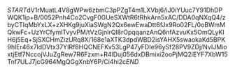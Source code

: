 $START$dV1rMuatL4V8gWPw6zbmC3pPZgT4m1LXVbj6/iJ0iYUuc7Y91DhDPWQK1ip+B/0052Pnh4Co2CvgF0GUeSXWtR6tRhkArn5xAC/DDA0qNXqQ4/zbyCTIqMbYxLX+zXHKg9juXiaSWgN2Qx6ewEwaDtt6fJx9Ro02FL/0oBWmMQkwFc+UzYrCfymlTvyvPM/tVzGjnlrQl8rOpqqanzAnQ6nfAzvuKx5OmQLyKlH6j5Eq+SjSXCHmZizURq8X/168e1aXTK3dpdWBD2isYAHX5swaokaKd5BPK9hlEr46x7ldDVtx37YIRf8HQCNEFKv53LgP47yFDIe96ySf28PV9ZDj/NvIJMioxtjEtf7NccojVJuZgRew7R6Fzxm+R4lDuj056dxDBmixi2ooPjMQ2iEYF7XbW15Tnf7ULJ7jcG964MgQGgXnbY6P/Ci4hi2c$END$